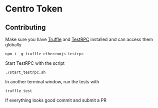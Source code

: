 # Centro Token

## Contributing

Make sure you have [Truffle](https://truffleframework.com) and [TestRPC](https://github.com/ethereumjs/testrpc) installed and can access them globally

```
npm i -g truffle ethereumjs-testrpc
```

Start TestRPC with the script

```
./start_testrpc.sh
```

In another terminal window, run the tests with

```
truffle test
```

If everything looks good commit and submit a PR